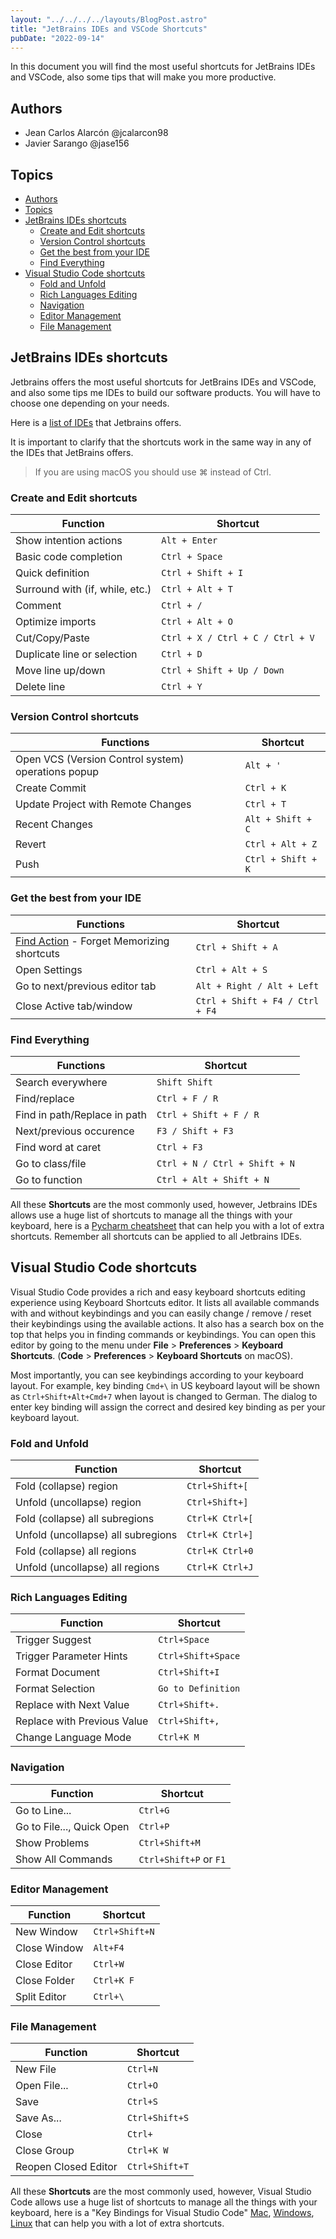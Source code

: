 ```yaml
---
layout: "../../../../layouts/BlogPost.astro"
title: "JetBrains IDEs and VSCode Shortcuts"
pubDate: "2022-09-14"
---
```


In this document you will find the most useful shortcuts for JetBrains IDEs and VSCode, also some tips that will make you more productive.

## Authors

- Jean Carlos Alarcón @jcalarcon98
- Javier Sarango @jase156

## Topics

- [Authors](#authors)
- [Topics](#topics)
- [JetBrains IDEs shortcuts](#jetbrains-ides-shortcuts)
  - [Create and Edit shortcuts](#create-and-edit-shortcuts)
  - [Version Control shortcuts](#version-control-shortcuts)
  - [Get the best from your IDE](#get-the-best-from-your-ide)
  - [Find Everything](#find-everything)
- [Visual Studio Code shortcuts](#visual-studio-code-shortcuts)
  - [Fold and Unfold](#fold-and-unfold)
  - [Rich Languages Editing](#rich-languages-editing)
  - [Navigation](#navigation)
  - [Editor Management](#editor-management)
  - [File Management](#file-management)

## JetBrains IDEs shortcuts

Jetbrains offers the most useful shortcuts for JetBrains IDEs and VSCode, and also some tips me IDEs to build our software products. You will have to choose one depending on your needs.

Here is a [list of IDEs](https://www.jetbrains.com/products/#type=ide) that Jetbrains offers.

It is important to clarify that the shortcuts work in the same way in any of the IDEs that JetBrains offers.

> If you are using macOS you should use ⌘ instead of Ctrl.

### Create and Edit shortcuts

| Function                        | Shortcut                         |
| ------------------------------- | -------------------------------- |
| Show intention actions          | `Alt + Enter`                    |
| Basic code completion           | `Ctrl + Space`                   |
| Quick definition                | `Ctrl + Shift + I`               |
| Surround with (if, while, etc.) | `Ctrl + Alt + T`                 |
| Comment                         | `Ctrl + /`                       |
| Optimize imports                | `Ctrl + Alt + O`                 |
| Cut/Copy/Paste                  | `Ctrl + X / Ctrl + C / Ctrl + V` |
| Duplicate line or selection     | `Ctrl + D`                       |
| Move line up/down               | `Ctrl + Shift + Up / Down`       |
| Delete line                     | `Ctrl + Y`                       |

### Version Control shortcuts

| Functions                                          | Shortcut           |
| -------------------------------------------------- | ------------------ |
| Open VCS (Version Control system) operations popup | `Alt + '`          |
| Create Commit                                      | `Ctrl + K`         |
| Update Project with Remote Changes                 | `Ctrl + T`         |
| Recent Changes                                     | `Alt + Shift + C`  |
| Revert                                             | `Ctrl + Alt + Z`   |
| Push                                               | `Ctrl + Shift + K` |

### Get the best from your IDE

| Functions                                                                                              | Shortcut                        |
| ------------------------------------------------------------------------------------------------------ | ------------------------------- |
| [Find Action](https://www.jetbrains.com/pycharm/guide/tips/find-action/) - Forget Memorizing shortcuts | `Ctrl + Shift + A`              |
| Open Settings                                                                                          | `Ctrl + Alt + S`                |
| Go to next/previous editor tab                                                                         | `Alt + Right / Alt + Left`      |
| Close Active tab/window                                                                                | `Ctrl + Shift + F4 / Ctrl + F4` |

### Find Everything

| Functions                      | Shortcut                      |
| ------------------------------ | ----------------------------- |
| Search everywhere              | `Shift Shift`                 |
| Find/replace                   | `Ctrl + F / R`                |
| Find in path/Replace in path   | `Ctrl + Shift + F / R`        |
| Next/previous occurence        | `F3 / Shift + F3`             |
| Find word at caret             | `Ctrl + F3`                   |
| Go to class/file               | `Ctrl + N / Ctrl + Shift + N` |
| Go to function                 | `Ctrl + Alt + Shift + N`      |

All these **Shortcuts** are the most commonly used, however, Jetbrains IDEs allows use a huge list of shortcuts to manage all the things with your keyboard, here is a [Pycharm cheatsheet](https://resources.jetbrains.com/storage/products/pycharm/docs/PyCharm_ReferenceCard.pdf) that can help you with a lot of extra shortcuts. Remember all shortcuts can be applied to all Jetbrains IDEs.

## Visual Studio Code shortcuts

Visual Studio Code provides a rich and easy keyboard shortcuts editing experience using Keyboard Shortcuts editor. It lists all available commands with and without keybindings and you can easily change / remove / reset their keybindings using the available actions. It also has a search box on the top that helps you in finding commands or keybindings. You can open this editor by going to the menu under **File** > **Preferences** > **Keyboard Shortcuts**. (**Code** > **Preferences** > **Keyboard Shortcuts** on macOS).

Most importantly, you can see keybindings according to your keyboard layout. For example, key binding `Cmd+\` in US keyboard layout will be shown as `Ctrl+Shift+Alt+Cmd+7` when layout is changed to German. The dialog to enter key binding will assign the correct and desired key binding as per your keyboard layout.

### Fold and Unfold

| Function | Shortcut |
| ------------------------------- | -------------------------------- |
| Fold (collapse) region | `Ctrl+Shift+[` |
| Unfold (uncollapse) region | `Ctrl+Shift+]` |
| Fold (collapse) all subregions | `Ctrl+K Ctrl+[` |
| Unfold (uncollapse) all subregions | `Ctrl+K Ctrl+]`|
| Fold (collapse) all regions | `Ctrl+K Ctrl+0` |
| Unfold (uncollapse) all regions | `Ctrl+K Ctrl+J` |

### Rich Languages Editing

| Function | Shortcut |
| ------------------------------- | -------------------------------- |
| Trigger Suggest | `Ctrl+Space` |
| Trigger Parameter Hints | `Ctrl+Shift+Space` |
| Format Document | `Ctrl+Shift+I` |
| Format Selection | `Go to Definition` |
| Replace with Next Value | `Ctrl+Shift+.` |
| Replace with Previous Value | `Ctrl+Shift+,` |
| Change Language Mode | `Ctrl+K M` |

### Navigation

| Function | Shortcut |
| ------------------------------- | -------------------------------- |
| Go to Line... | `Ctrl+G` |
| Go to File..., Quick Open | `Ctrl+P` |
| Show Problems | `Ctrl+Shift+M` |
| Show All Commands | `Ctrl+Shift+P` or `F1` |

### Editor Management

| Function | Shortcut |
| ------------------------------- | -------------------------------- |
| New Window | `Ctrl+Shift+N` |
| Close Window | `Alt+F4` |
| Close Editor | `Ctrl+W` |
| Close Folder | `Ctrl+K F` |
| Split Editor | `Ctrl+\` |

### File Management

| Function | Shortcut |
| ------------------------------- | -------------------------------- |
| New File | `Ctrl+N` |
| Open File... | `Ctrl+O` |
| Save | `Ctrl+S` |
| Save As... | `Ctrl+Shift+S` |
| Close | `Ctrl+` |
| Close Group | `Ctrl+K W` |
| Reopen Closed Editor | `Ctrl+Shift+T` |

All these **Shortcuts** are the most commonly used, however, Visual Studio Code allows use a huge list of shortcuts to manage all the things with your keyboard, here is a "Key Bindings for Visual Studio Code" [Mac](https://code.visualstudio.com/shortcuts/keyboard-shortcuts-macos.pdf), [Windows](https://code.visualstudio.com/shortcuts/keyboard-shortcuts-windows.pdf), [Linux](https://code.visualstudio.com/shortcuts/keyboard-shortcuts-linux.pdf) that can help you with a lot of extra shortcuts.
